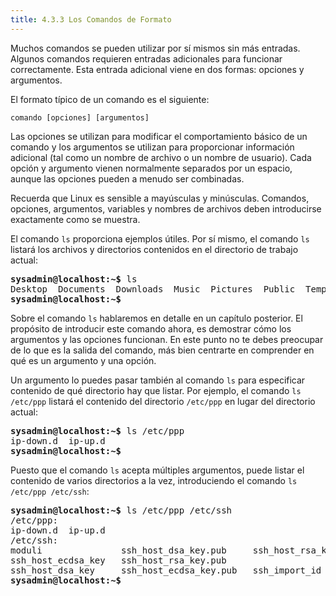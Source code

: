 ```yaml
---
title: 4.3.3 Los Comandos de Formato
---
```


Muchos comandos se pueden utilizar por sí mismos sin más entradas. Algunos comandos requieren entradas adicionales para funcionar correctamente. Esta entrada adicional viene en dos formas: opciones y argumentos.

El formato típico de un comando es el siguiente:

```
comando [opciones] [argumentos]
```

Las opciones se utilizan para modificar el comportamiento básico de un comando y los argumentos se utilizan para proporcionar información adicional (tal como un nombre de archivo o un nombre de usuario). Cada opción y argumento vienen normalmente separados por un espacio, aunque las opciones pueden a menudo ser combinadas.

Recuerda que Linux es sensible a mayúsculas y minúsculas. Comandos, opciones, argumentos, variables y nombres de archivos deben introducirse exactamente como se muestra.

El comando `ls` proporciona ejemplos útiles. Por sí mismo, el comando `ls` listará los archivos y directorios contenidos en el directorio de trabajo actual:

<pre class="content_terminal"><strong><span class="ansi-green">sysadmin@localhost</span>:<span class="ansi-blue">~</span>$</strong> ls                                       
<span class="ansi-blue">Desktop</span>  <span class="ansi-blue">Documents</span>  <span class="ansi-blue">Downloads</span>  <span class="ansi-blue">Music</span>  <span class="ansi-blue">Pictures</span>  <span class="ansi-blue">Public</span>  <span class="ansi-blue">Templates</span>   <span class="ansi-blue">Videos</span>  
<strong><span class="ansi-green">sysadmin@localhost</span>:<span class="ansi-blue">~</span>$</strong></pre>

Sobre el comando `ls` hablaremos en detalle en un capítulo posterior. El propósito de introducir este comando ahora, es demostrar cómo los argumentos y las opciones funcionan. En este punto no te debes preocupar de lo que es la salida del comando, más bien centrarte en comprender en qué es un argumento y una opción.

Un argumento lo puedes pasar también al comando `ls` para especificar contenido de qué directorio hay que listar. Por ejemplo, el comando `ls /etc/ppp` listará el contenido del directorio `/etc/ppp` en lugar del directorio actual:

<pre class="content_terminal"><strong><span class="ansi-green">sysadmin@localhost</span>:<span class="ansi-blue">~</span>$</strong> ls /etc/ppp                             
<span class="ansi-blue">ip-down.d</span>  <span class="ansi-blue">ip-up.d</span>                                            
<strong><span class="ansi-green">sysadmin@localhost</span>:<span class="ansi-blue">~</span>$</strong>
</pre>

Puesto que el comando `ls` acepta múltiples argumentos, puede listar el contenido de varios directorios a la vez, introduciendo el comando `ls /etc/ppp /etc/ssh`:

<pre class="content_terminal"><strong><span class="ansi-green">sysadmin@localhost</span>:<span class="ansi-blue">~</span>$</strong> ls /etc/ppp /etc/ssh   
/etc/ppp:                 
<span class="ansi-blue">ip-down.d</span>  <span class="ansi-blue">ip-up.d</span>                            
/etc/ssh:                                                   
moduli               ssh_host_dsa_key.pub     ssh_host_rsa_key      sshd_configssh_config
ssh_host_ecdsa_key   ssh_host_rsa_key.pub   
ssh_host_dsa_key     ssh_host_ecdsa_key.pub   ssh_import_id      
<strong><span class="ansi-green">sysadmin@localhost</span>:<span class="ansi-blue">~</span>$</strong></pre>

